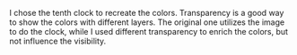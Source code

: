 I chose the tenth clock to recreate the colors. Transparency is a good way to show the colors with different layers. The original one utilizes the image to do the clock, while I used different transparency to enrich the colors, but not influence the visibility.
